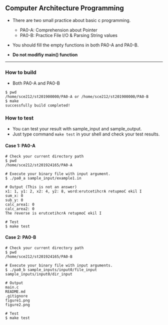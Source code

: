 Computer Architecture Programming 
---------------------------------------------

* There are two small practice about basic c programming.
  * PA0-A: Comprehension about Pointer
  * PA0-B: Practice File I/O & Parsing String values 

* You should fill the empty functions in both PA0-A and PA0-B.
* **Do not modifiy main() function**
  
---------------------------------------------

### How to build
* Both PA0-A and PA0-B
```shell
$ pwd
/home/sce212/st201900000/PA0-A or /home/sce212/st201900000/PA0-B
$ make
successfully build completed!
```

### How to test
* You can test your result with sample_input and sample_output.
* Just type command `make test` in your shell and check your test results.

#### Case 1: PA0-A
```shell
# Check your current directory path
$ pwd
/home/sce212/st201924165/PA0-A

# Execute your binary file with input argument.
$ ./pa0_a sample_input/example1.in

# Output (This is not an answer)
x1: 1, y1: 2, x2: 4, y2: 8, word:erutcetihcrA retupmoC ekil I
sum_x: 0
sub_y: 0
calc_area1: 0
calc_area2: 0
The reverse is erutcetihcrA retupmoC ekil I

# Test
$ make test
```

#### Case 2: PA0-B
```shell
# Check your current directory path
$ pwd
/home/sce212/st201924165/PA0-B

# Execute your binary file with input arguments.
$ ./pa0_b sample_inputs/input0/file_input sample_inputs/input0/dir_input

# Output
main.c
README.md
.gitignore
figure1.png
figure2.png

# Test
$ make test
```
